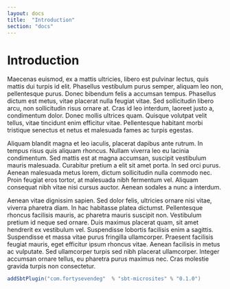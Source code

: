 ```yaml
---
layout: docs
title:  "Introduction"
section: "docs"
---
```


# Introduction

Maecenas euismod, ex a mattis ultricies, libero est pulvinar lectus, quis mattis dui turpis id elit. Phasellus vestibulum purus semper, aliquam leo non, pellentesque purus. Donec bibendum felis a accumsan tempus. Phasellus dictum est metus, vitae placerat nulla feugiat vitae. Sed sollicitudin libero arcu, non sollicitudin risus ornare at. Cras id leo interdum, laoreet justo a, condimentum dolor. Donec mollis ultrices quam. Quisque volutpat velit tellus, vitae tincidunt enim efficitur vitae. Pellentesque habitant morbi tristique senectus et netus et malesuada fames ac turpis egestas.

Aliquam blandit magna et leo iaculis, placerat dapibus ante rutrum. In tempus risus quis aliquam rhoncus. Nullam viverra leo eu lacinia condimentum. Sed mattis est at magna accumsan, suscipit vestibulum mauris malesuada. Curabitur pretium a elit sit amet porta. In sed orci purus. Aenean malesuada metus lorem, dictum sollicitudin nulla commodo nec. Proin feugiat eros tortor, at malesuada nibh fermentum vel. Aliquam consequat nibh vitae nisi cursus auctor. Aenean sodales a nunc a interdum.

Aenean vitae dignissim sapien. Sed dolor felis, ultricies ornare nisi vitae, viverra pharetra diam. In hac habitasse platea dictumst. Pellentesque rhoncus facilisis mauris, ac pharetra mauris suscipit non. Vestibulum pretium id neque sed ornare. Duis maximus placerat quam, sit amet hendrerit ex vestibulum vel. Suspendisse lobortis facilisis enim a sagittis. Suspendisse et massa vitae purus fringilla ullamcorper. Praesent facilisis feugiat mauris, eget efficitur ipsum rhoncus vitae. Aenean facilisis in metus ac vulputate. Sed ullamcorper turpis sed nibh placerat ullamcorper. Integer accumsan ornare tellus, eu pharetra purus maximus nec. Cras molestie gravida turpis non consectetur.

```scala
addSbtPlugin("com.fortysevendeg"  % "sbt-microsites" % "0.1.0")
```
